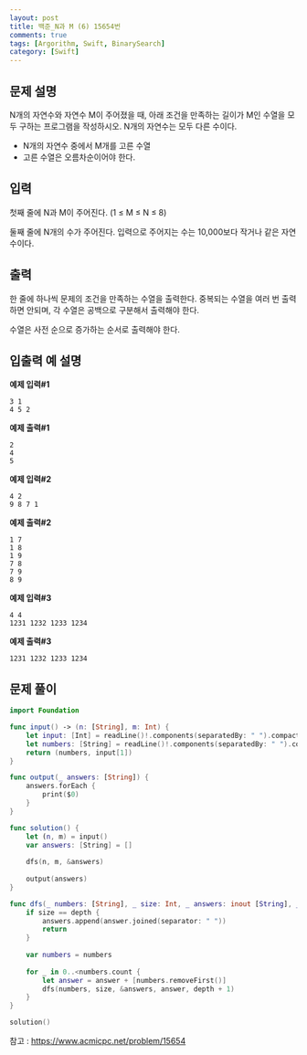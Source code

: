 ```yaml
---
layout: post
title: 백준_N과 M (6) 15654번
comments: true
tags: [Argorithm, Swift, BinarySearch]
category: [Swift]
---
```


## 문제 설명

N개의 자연수와 자연수 M이 주어졌을 때, 아래 조건을 만족하는 길이가 M인 수열을 모두 구하는 프로그램을 작성하시오. N개의 자연수는 모두 다른 수이다.

- N개의 자연수 중에서 M개를 고른 수열
- 고른 수열은 오름차순이어야 한다.

## 입력

첫째 줄에 N과 M이 주어진다. (1 ≤ M ≤ N ≤ 8)

둘째 줄에 N개의 수가 주어진다. 입력으로 주어지는 수는 10,000보다 작거나 같은 자연수이다.

## 출력

한 줄에 하나씩 문제의 조건을 만족하는 수열을 출력한다. 중복되는 수열을 여러 번 출력하면 안되며, 각 수열은 공백으로 구분해서 출력해야 한다.

수열은 사전 순으로 증가하는 순서로 출력해야 한다.

## 입출력 예 설명

**예제 입력#1**

```
3 1
4 5 2
```

**예제 출력#1**

```
2
4
5
```

**예제 입력#2**

```
4 2
9 8 7 1
```

**예제 출력#2**

```
1 7
1 8
1 9
7 8
7 9
8 9
```

**예제 입력#3**

```
4 4
1231 1232 1233 1234
```

**예제 출력#3**

```
1231 1232 1233 1234
```

## 문제 풀이

```swift
import Foundation

func input() -> (n: [String], m: Int) {
    let input: [Int] = readLine()!.components(separatedBy: " ").compactMap { Int($0) }
    let numbers: [String] = readLine()!.components(separatedBy: " ").compactMap { Int($0) }.sorted().compactMap { String($0) }
    return (numbers, input[1])
}

func output(_ answers: [String]) {
    answers.forEach {
        print($0)
    }
}

func solution() {
    let (n, m) = input()
    var answers: [String] = []
    
    dfs(n, m, &answers)
    
    output(answers)
}

func dfs(_ numbers: [String], _ size: Int, _ answers: inout [String], _ answer: [String] = [], _ depth: Int = 0) {
    if size == depth {
        answers.append(answer.joined(separator: " "))
        return
    }
    
    var numbers = numbers
            
    for _ in 0..<numbers.count {
        let answer = answer + [numbers.removeFirst()]
        dfs(numbers, size, &answers, answer, depth + 1)
    }
}

solution()
```

참고 : <https://www.acmicpc.net/problem/15654>